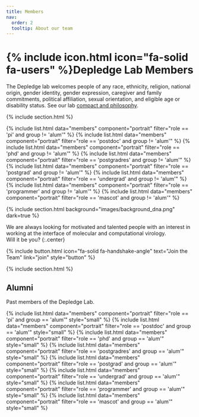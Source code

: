 ```yaml
---
title: Members
nav:
  order: 2
  tooltip: About our team
---
```


# {% include icon.html icon="fa-solid fa-users" %}Depledge Lab Members

The Depledge lab welcomes people of any race, ethnicity, religion, national origin, gender identity, gender expression, caregiver and family commitments, political affiliation, sexual orientation, and eligible age or disability status.
See our lab [compact and philosophy](/philosophy).

{% include section.html %}

{% include list.html data="members" component="portrait" filter="role == 'pi' and group != 'alum'" %}
{% include list.html data="members" component="portrait" filter="role == 'postdoc' and group != 'alum'" %}
{% include list.html data="members" component="portrait" filter="role == 'phd' and group != 'alum'" %}
{% include list.html data="members" component="portrait" filter="role == 'postgradres' and group != 'alum'" %}
{% include list.html data="members" component="portrait" filter="role == 'postgrad' and group != 'alum'" %}
{% include list.html data="members" component="portrait" filter="role == 'undergrad' and group != 'alum'" %}
{% include list.html data="members" component="portrait" filter="role == 'programmer' and group != 'alum'" %}
{% include list.html data="members" component="portrait" filter="role == 'mascot' and group != 'alum'" %}


{% include section.html background="images/background_dna.png" dark=true %}

We are always looking for motivated and talented people with an interest in working at the interface of molecular and computational virology.<br>
Will it be you?
{:.center}

{%
  include button.html
  icon="fa-solid fa-handshake-angle"
  text="Join the Team"
  link="join"
  style="button"
%}

{% include section.html %}

## Alumni

Past members of the Depledge Lab.

{% include list.html data="members" component="portrait" filter="role == 'pi' and group == 'alum'" style="small" %}
{% include list.html data="members" component="portrait" filter="role == 'postdoc' and group == 'alum'" style="small" %}
{% include list.html data="members" component="portrait" filter="role == 'phd' and group == 'alum'" style="small" %}
{% include list.html data="members" component="portrait" filter="role == 'postgradres' and group == 'alum'" style="small" %}
{% include list.html data="members" component="portrait" filter="role == 'postgrad' and group == 'alum'" style="small" %}
{% include list.html data="members" component="portrait" filter="role == 'undergrad' and group == 'alum'" style="small" %}
{% include list.html data="members" component="portrait" filter="role == 'programmer' and group == 'alum'" style="small" %}
{% include list.html data="members" component="portrait" filter="role == 'mascot' and group == 'alum'" style="small" %}

